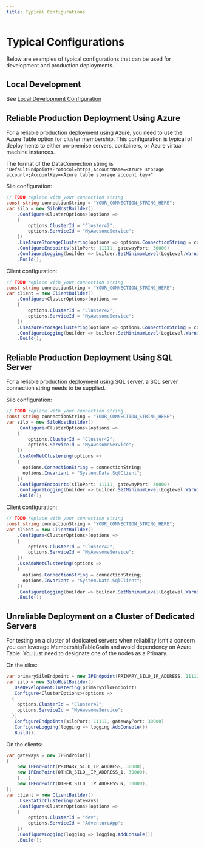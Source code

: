 ```yaml
---
title: Typical Configurations
---
```


# Typical Configurations

Below are examples of typical configurations that can be used for development and production deployments.

## Local Development

See [Local Development Configuration](local_development_configuration.md)

## Reliable Production Deployment Using Azure

For a reliable production deployment using Azure, you need to use the Azure Table option for cluster membership. This configuration is typical of deployments to either on-premise servers, containers, or Azure virtual machine instances.

 The format of the DataConnection string is `"DefaultEndpointsProtocol=https;AccountName=<Azure storage account>;AccountKey=<Azure table storage account key>"`

Silo configuration:

``` csharp
// TODO replace with your connection string
const string connectionString = "YOUR_CONNECTION_STRING_HERE";
var silo = new SiloHostBuilder()
    .Configure<ClusterOptions>(options =>
    {
        options.ClusterId = "Cluster42";
        options.ServiceId = "MyAwesomeService";
    })
    .UseAzureStorageClustering(options => options.ConnectionString = connectionString)
    .ConfigureEndpoints(siloPort: 11111, gatewayPort: 30000)
    .ConfigureLogging(builder => builder.SetMinimumLevel(LogLevel.Warning).AddConsole())
    .Build();
```

Client configuration:

``` csharp
// TODO replace with your connection string
const string connectionString = "YOUR_CONNECTION_STRING_HERE";
var client = new ClientBuilder()
    .Configure<ClusterOptions>(options =>
    {
        options.ClusterId = "Cluster42";
        options.ServiceId = "MyAwesomeService";
    })
    .UseAzureStorageClustering(options => options.ConnectionString = connectionString)
    .ConfigureLogging(builder => builder.SetMinimumLevel(LogLevel.Warning).AddConsole())
    .Build();
```

## Reliable Production Deployment Using SQL Server

For a reliable production deployment using SQL server, a SQL server connection string needs to be supplied.

Silo configuration:

``` csharp
// TODO replace with your connection string
const string connectionString = "YOUR_CONNECTION_STRING_HERE";
var silo = new SiloHostBuilder()
    .Configure<ClusterOptions>(options =>
    {
        options.ClusterId = "Cluster42";
        options.ServiceId = "MyAwesomeService";
    })
    .UseAdoNetClustering(options =>
    { 
      options.ConnectionString = connectionString;
      options.Invariant = "System.Data.SqlClient";
    })
    .ConfigureEndpoints(siloPort: 11111, gatewayPort: 30000)
    .ConfigureLogging(builder => builder.SetMinimumLevel(LogLevel.Warning).AddConsole())
    .Build();
```

Client configuration:

``` csharp
// TODO replace with your connection string
const string connectionString = "YOUR_CONNECTION_STRING_HERE";
var client = new ClientBuilder()
    .Configure<ClusterOptions>(options =>
    {
        options.ClusterId = "Cluster42";
        options.ServiceId = "MyAwesomeService";
    })
    .UseAdoNetClustering(options =>
    { 
      options.ConnectionString = connectionString;
      options.Invariant = "System.Data.SqlClient";
    })
    .ConfigureLogging(builder => builder.SetMinimumLevel(LogLevel.Warning).AddConsole())
    .Build();
```

## Unreliable Deployment on a Cluster of Dedicated Servers

For testing on a cluster of dedicated servers when reliability isn’t a concern you can leverage MembershipTableGrain and avoid dependency on Azure Table. You just need to designate one of the nodes as a Primary.

On the silos:

``` csharp
var primarySiloEndpoint = new IPEndpoint(PRIMARY_SILO_IP_ADDRESS, 11111);
var silo = new SiloHostBuilder()
  .UseDevelopmentClustering(primarySiloEndpoint)
  .Configure<ClusterOptions>(options =>
  {
    options.ClusterId = "Cluster42";
    options.ServiceId = "MyAwesomeService";
  })
  .ConfigureEndpoints(siloPort: 11111, gatewayPort: 30000)
  .ConfigureLogging(logging => logging.AddConsole())
  .Build();
```

On the clients:

``` csharp
var gateways = new IPEndPoint[]
{
    new IPEndPoint(PRIMARY_SILO_IP_ADDRESS, 30000),
    new IPEndPoint(OTHER_SILO__IP_ADDRESS_1, 30000),
    [...]
    new IPEndPoint(OTHER_SILO__IP_ADDRESS_N, 30000),
};
var client = new ClientBuilder()
    .UseStaticClustering(gateways)
    .Configure<ClusterOptions>(options =>
    {
        options.ClusterId = "dev";
        options.ServiceId = "AdventureApp";
    })
    .ConfigureLogging(logging => logging.AddConsole())
    .Build();
```